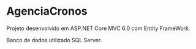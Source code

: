 # AgenciaCronos

Projeto desenvolvido em ASP.NET Core MVC 6.0 com Entity FrameWork.

Banco de dados utilizado SQL Server.



